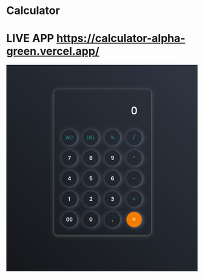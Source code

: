 # Calculator

# LIVE APP https://calculator-alpha-green.vercel.app/


![Alt text](<assets/Screenshot 2023-06-28 021607.png>)